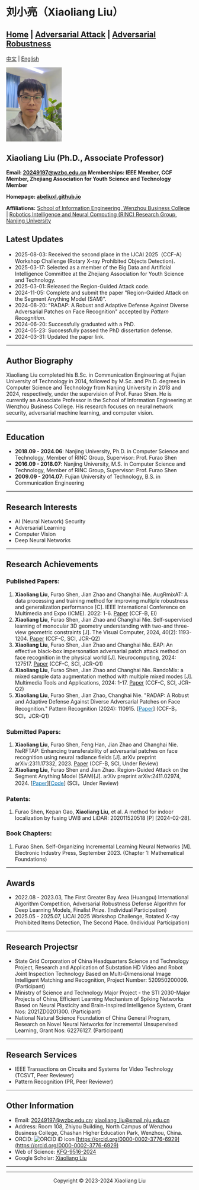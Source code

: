 # 刘小亮（Xiaoliang Liu）

## [Home](https://abeliuxl.github.io) | [Adversarial Attack](https://docs.qq.com/doc/p/574325869aa45ac6bbe9dc1f5b49e9630a873435) | [Adversarial Robustness](https://docs.qq.com/doc/p/a3fa47e29419471627ef8e4b5385a322fee84f42)

[中文](https://abeliuxl.github.io/index_cn.html) | [English](https://abeliuxl.github.io)

<img src="./P4.jpeg" alt="Photo" style="max-width: 150px; height: auto;">

## Xiaoliang Liu (Ph.D., Associate Professor)
**Email: 20249197@wzbc.edu.cn**
**Memberships: IEEE Member, CCF Member, Zhejiang Association for Youth Science and Technology Member**

**Homepage: [abeliuxl.github.io](https://abeliuxl.github.io)**

 **Affiliations:** [School of Information Engineering, Wenzhou Business College](https://zsw.wzbc.edu.cn/Col/Col855/Index.aspx)  | [Robotics Intelligence and Neural Computing (RINC) Research Group, Nanjing University](https://cs.nju.edu.cn/rinc/index.html) 

## Latest Updates
- 2025-08-03: Received the second place in the IJCAI 2025（CCF-A）Workshop Challenge (Rotary X-ray Prohibited Objects Detection).
- 2025-03-17:  Selected as a member of the Big Data and Artificial Intelligence Committee at the Zhejiang Association for Youth Science and Technology.
- 2025-03-01:  Released the Region-Guided Attack code.
- 2024-11-05: Complete and submit the paper "Region-Guided Attack on the Segment Anything Model (SAM)".
- 2024-08-20: "RADAP: A Robust and Adaptive Defense Against Diverse Adversarial Patches on Face Recognition" accepted by *Pattern Recognition*.
- 2024-06-20: Successfully graduated with a PhD.
- 2024-05-23: Successfully passed the PhD dissertation defense.
- 2024-03-31: Updated the paper link.

---

## Author Biography
Xiaoliang Liu completed his B.Sc. in Communication Engineering at Fujian University of Technology in 2014, followed by M.Sc. and Ph.D. degrees in Computer Science and Technology from Nanjing University in 2018 and 2024, respectively, under the supervision of Prof. Furao Shen. He is currently an Associate Professor in the School of Information Engineering at Wenzhou Business College. His research focuses on neural network security, adversarial machine learning, and computer vision. 

---

## Education

- **2018.09 - 2024.06**: Nanjing University, Ph.D. in Computer Science and Technology, Member of RINC Group, Supervisor: Prof. Furao Shen
- **2016.09 - 2018.07**: Nanjing University, M.S. in Computer Science and Technology, Member of RINC Group, Supervisor: Prof. Furao Shen
- **2009.09 - 2014.07**: Fujian University of Technology, B.S. in Communication Engineering

---

## Research Interests

- AI (Neural Network) Security
- Adversarial Learning
- Computer Vision
- Deep Neural Networks

---

## Research Achievements

### Published Papers:

1. **Xiaoliang Liu**, Furao Shen, Jian Zhao and Changhai Nie. AugRmixAT: A data processing and training method for improving multiple robustness and generalization performance [C]. IEEE International Conference on Multimedia and Expo (ICME). 2022: 1-6. [Paper](https://ieeexplore.ieee.org/document/9859665) (CCF-B, EI)
2. **Xiaoliang Liu**, Furao Shen, Jian Zhao and Changhai Nie. Self-supervised learning of monocular 3D geometry understanding with two-and three-view geometric constraints [J]. The Visual Computer, 2024, 40(2): 1193-1204. [Paper](https://link.springer.com/article/10.1007/s00371-023-02840-y) (CCF-C, SCI, JCR-Q2)
3. **Xiaoliang Liu**, Furao Shen, Jian Zhao and Changhai Nie. EAP: An effective black-box impersonation adversarial patch attack method on face recognition in the physical world [J]. Neurocomputing, 2024: 127517. [Paper](https://www.sciencedirect.com/science/article/abs/pii/S0925231224002881) (CCF-C, SCI, JCR-Q1)
4. **Xiaoliang Liu**, Furao Shen, Jian Zhao and Changhai Nie. RandoMix: a mixed sample data augmentation method with multiple mixed modes [J]. Multimedia Tools and Applications, 2024: 1-17. [Paper](https://link.springer.com/article/10.1007/s11042-024-18868-8) (CCF-C, SCI, JCR-Q2)
5. **Xiaoliang Liu**, Furao Shen, Jian Zhao, Changhai Nie. "RADAP: A Robust and Adaptive Defense Against Diverse Adversarial Patches on Face Recognition." Pattern Recognition (2024): 110915. [<a href="https://arxiv.org/abs/2311.17339" target="_blank" style="color:rgb(0, 110, 175);">Paper</a>] (CCF-B，SCI，JCR-Q1)
### Submitted Papers:

1. **Xiaoliang Liu**, Furao Shen, Feng Han, Jian Zhao and Changhai Nie. NeRFTAP: Enhancing transferability of adversarial patches on face recognition using neural radiance fields [J]. arXiv preprint arXiv:2311.17332, 2023. [Paper](https://arxiv.org/abs/2311.17332) (CCF-B, SCI, Under Review)
2. **Xiaoliang Liu**, Furao Shen and Jian Zhao. Region-Guided Attack on the Segment Anything Model (SAM)[J]. arXiv preprint arXiv:2411.02974, 2024. [<a href="https://arxiv.org/abs/2411.02974" target="_blank" style="color:rgb(0, 110, 175);">Paper</a>][<a href="https://github.com/AbeLiuXL/RGA" target="_blank" style="color:rgb(0, 110, 175);">Code</a>]  (SCI，Under Review)


### Patents:

1. Furao Shen, Kepan Gao, **Xiaoliang Liu**, et al. A method for indoor localization by fusing UWB and LiDAR: 202011520518 [P] [2024-02-28].

### Book Chapters:

1. Furao Shen. Self-Organizing Incremental Learning Neural Networks [M]. Electronic Industry Press, September 2023. (Chapter 1: Mathematical Foundations)

---

## Awards

- 2022.08 - 2023.03, The First Greater Bay Area (Huangpu) International Algorithm Competition, Adversarial Robustness Defense Algorithm for Deep Learning Models, Finalist Prize. (Individual Participation)
- 2025.05 - 2025.07, IJCAI 2025 Workshop Challenge, Rotated X-ray Prohibited Items Detection, The Second Place. (Individual Participation)

---

## Research Projectsr

- State Grid Corporation of China Headquarters Science and Technology Project, Research and Application of Substation HD Video and Robot Joint Inspection Technology Based on Multi-Dimensional Image Intelligent Matching and Recognition, Project Number: 520950200009. (Participant)
- Ministry of Science and Technology Major Project - the STI 2030-Major Projects of China, Efficient Learning Mechanism of Spiking Networks Based on Neural Plasticity and Brain-Inspired Intelligence System, Grant Nos: 2021ZD0201300. (Participant)
- National Natural Science Foundation of China General Program, Research on Novel Neural Networks for Incremental Unsupervised Learning, Grant Nos: 62276127. (Participant)

---

## Research Services

- IEEE Transactions on Circuits and Systems for Video Technology (TCSVT, Peer Reviewer)
- Pattern Recognition (PR, Peer Reviewer)

---

## Other Information

- Email: 20249197@wzbc.edu.cn; xiaoliang_liu@smail.nju.edu.cn
- Address: Room 108, Zhiyou Building, North Campus of Wenzhou Business College, Chashan Higher Education Park, Wenzhou, China. 
- ORCiD: ![ORCID iD icon](https://orcid.org/sites/default/files/images/orcid_16x16.png) [https://orcid.org/0000-0002-3776-6929](https://orcid.org/0000-0002-3776-6929)
- Web of Science: [KFQ-9516-2024](https://www.webofscience.com/wos/author/record/KFQ-9516-2024)
- Google Scholar: [Xiaoliang Liu](https://scholar.google.com/citations?hl=zh-CN&user=Eg6rWc8AAAAJ)

---

---

<footer style="text-align: center;">
<p>Copyright &copy; 2023-2024 Xiaoliang Liu</p>
</footer>